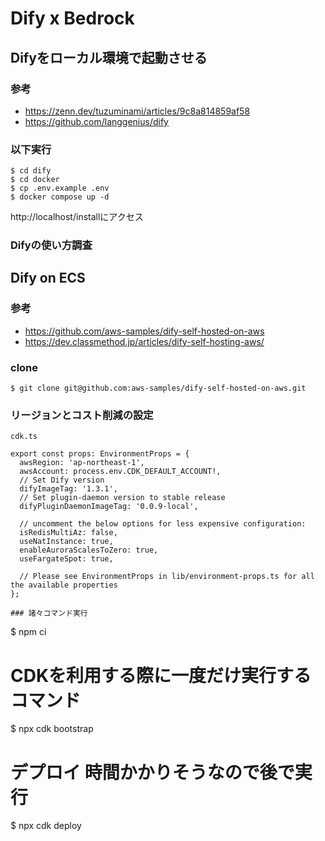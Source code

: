 # Dify x Bedrock

## Difyをローカル環境で起動させる

### 参考

- https://zenn.dev/tuzuminami/articles/9c8a814859af58
- https://github.com/langgenius/dify


### 以下実行

```
$ cd dify
$ cd docker
$ cp .env.example .env
$ docker compose up -d
```

http://localhost/installにアクセス

### Difyの使い方調査


## Dify on ECS

### 参考

- https://github.com/aws-samples/dify-self-hosted-on-aws
- https://dev.classmethod.jp/articles/dify-self-hosting-aws/

### clone

```
$ git clone git@github.com:aws-samples/dify-self-hosted-on-aws.git
```

### リージョンとコスト削減の設定

`cdk.ts`
```
export const props: EnvironmentProps = {
  awsRegion: 'ap-northeast-1',
  awsAccount: process.env.CDK_DEFAULT_ACCOUNT!,
  // Set Dify version
  difyImageTag: '1.3.1',
  // Set plugin-daemon version to stable release
  difyPluginDaemonImageTag: '0.0.9-local',

  // uncomment the below options for less expensive configuration:
  isRedisMultiAz: false,
  useNatInstance: true,
  enableAuroraScalesToZero: true,
  useFargateSpot: true,

  // Please see EnvironmentProps in lib/environment-props.ts for all the available properties
};

### 諸々コマンド実行

```
$ npm ci
# CDKを利用する際に一度だけ実行するコマンド
$ npx cdk bootstrap
# デプロイ 時間かかりそうなので後で実行
$ npx cdk deploy
```


```

##
